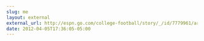```yaml
---
slug: me
layout: external
external_url: http://espn.go.com/college-football/story/_/id/7779961/arkansas-football-coach-bobby-petrino-cited-crash
date: 2012-04-05T17:36:05-05:00
---
```

